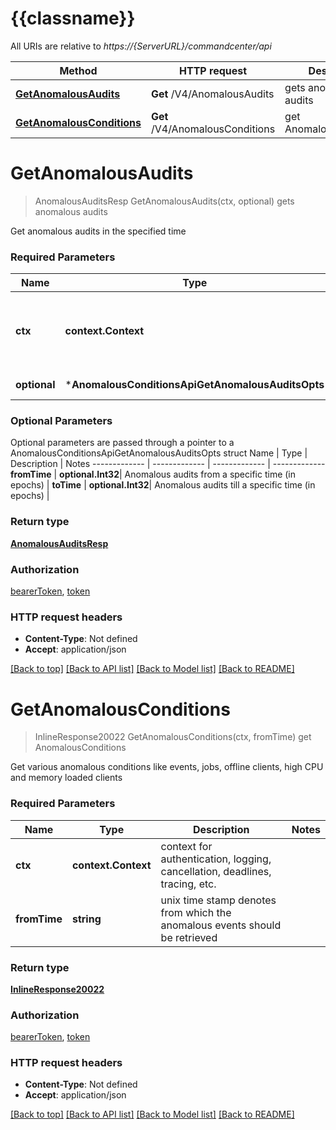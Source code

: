# {{classname}}

All URIs are relative to *https://{ServerURL}/commandcenter/api*

Method | HTTP request | Description
------------- | ------------- | -------------
[**GetAnomalousAudits**](AnomalousConditionsApi.md#GetAnomalousAudits) | **Get** /V4/AnomalousAudits | gets anomalous audits
[**GetAnomalousConditions**](AnomalousConditionsApi.md#GetAnomalousConditions) | **Get** /V4/AnomalousConditions | get AnomalousConditions

# **GetAnomalousAudits**
> AnomalousAuditsResp GetAnomalousAudits(ctx, optional)
gets anomalous audits

Get anomalous audits in the specified time

### Required Parameters

Name | Type | Description  | Notes
------------- | ------------- | ------------- | -------------
 **ctx** | **context.Context** | context for authentication, logging, cancellation, deadlines, tracing, etc.
 **optional** | ***AnomalousConditionsApiGetAnomalousAuditsOpts** | optional parameters | nil if no parameters

### Optional Parameters
Optional parameters are passed through a pointer to a AnomalousConditionsApiGetAnomalousAuditsOpts struct
Name | Type | Description  | Notes
------------- | ------------- | ------------- | -------------
 **fromTime** | **optional.Int32**| Anomalous audits from a specific time (in epochs) | 
 **toTime** | **optional.Int32**| Anomalous audits till a specific time (in epochs) | 

### Return type

[**AnomalousAuditsResp**](AnomalousAuditsResp.md)

### Authorization

[bearerToken](../README.md#bearerToken), [token](../README.md#token)

### HTTP request headers

 - **Content-Type**: Not defined
 - **Accept**: application/json

[[Back to top]](#) [[Back to API list]](../README.md#documentation-for-api-endpoints) [[Back to Model list]](../README.md#documentation-for-models) [[Back to README]](../README.md)

# **GetAnomalousConditions**
> InlineResponse20022 GetAnomalousConditions(ctx, fromTime)
get AnomalousConditions

Get various anomalous conditions like events, jobs, offline clients, high CPU and memory loaded clients

### Required Parameters

Name | Type | Description  | Notes
------------- | ------------- | ------------- | -------------
 **ctx** | **context.Context** | context for authentication, logging, cancellation, deadlines, tracing, etc.
  **fromTime** | **string**| unix time stamp denotes from which the anomalous events should be retrieved | 

### Return type

[**InlineResponse20022**](inline_response_200_22.md)

### Authorization

[bearerToken](../README.md#bearerToken), [token](../README.md#token)

### HTTP request headers

 - **Content-Type**: Not defined
 - **Accept**: application/json

[[Back to top]](#) [[Back to API list]](../README.md#documentation-for-api-endpoints) [[Back to Model list]](../README.md#documentation-for-models) [[Back to README]](../README.md)

